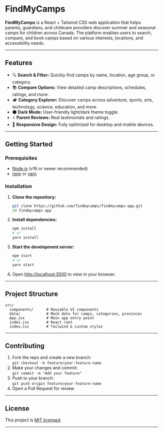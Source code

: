 
# FindMyCamps

**FindMyCamps** is a React + Tailwind CSS web application that helps parents, guardians, and childcare providers discover summer and seasonal camps for children across Canada. The platform enables users to search, compare, and book camps based on various interests, locations, and accessibility needs.

---

## Features

- 🔍 **Search & Filter:** Quickly find camps by name, location, age group, or category.
- 📚 **Compare Options:** View detailed camp descriptions, schedules, ratings, and more.
- 🏕️ **Category Explorer:** Discover camps across adventure, sports, arts, technology, science, education, and more.
- 🌑 **Dark Mode:** User-friendly light/dark theme toggle.
- ⭐ **Parent Reviews:** Real testimonials and ratings.
- 📱 **Responsive Design:** Fully optimized for desktop and mobile devices.

---

## Getting Started

### Prerequisites

- [Node.js](https://nodejs.org/) (v16 or newer recommended)
- [npm](https://www.npmjs.com/) or [yarn](https://yarnpkg.com/)

### Installation

1. **Clone the repository:**
    ```bash
    git clone https://github.com/findmycamps/findmycamps-app.git
    cd findmycamps-app
    ```

2. **Install dependencies:**
    ```bash
    npm install
    # or
    yarn install
    ```

3. **Start the development server:**
    ```bash
    npm start
    # or
    yarn start
    ```

4. Open [http://localhost:3000](http://localhost:3000) to view in your browser.

---

## Project Structure

```
src/
  components/      # Reusable UI components
  data/            # Mock data for camps, categories, provinces
  App.jsx          # Main app entry point
  index.jsx        # React root
  index.css        # Tailwind & custom styles
```

---

## Contributing

1. Fork the repo and create a new branch:  
   `git checkout -b feature/your-feature-name`
2. Make your changes and commit:  
   `git commit -m "Add your feature"`
3. Push to your branch:  
   `git push origin feature/your-feature-name`
4. Open a Pull Request for review.

---

## License

This project is [MIT licensed](LICENSE).

---


